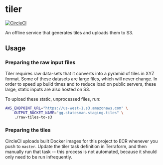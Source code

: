 # tiler

[![CircleCI](https://circleci.com/gh/cairo/tiler.svg?style=svg)](https://circleci.com/gh/cairo/tiler)

An offline service that generates tiles and uploads them to S3.

## Usage

### Preparing the raw input files

Tiler requires raw data-sets that it converts into a pyramid of tiles in XYZ
format. Some of these datasets are large files, which will never change. In
order to speed up build times and to reduce load on public servers, these
large, static inputs are also hosted on S3.

To upload these static, unprocessed files, run:

```bash
AWS_ENDPOINT_URL="https://us-west-1.s3.amazonaws.com" \
    OUTPUT_BUCKET_NAME="gg.statesman.staging.tiles" \
    ./raw-tiles-to-s3
```

### Preparing the tiles

CircleCI uploads built Docker images for this project to ECR whenever you push
to `master`. Update the tiler task definition in Terraform, and then manually
run that task -- this process is not automated, because it should only need to
be run infrequently.
